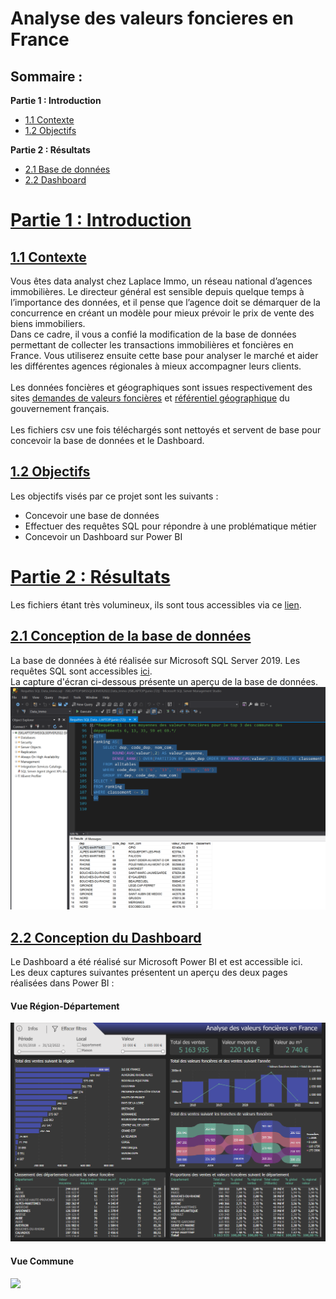 # Analyse des valeurs foncieres en France
## Sommaire :
 **Partie 1 : Introduction**
 - <a href="#C1">1.1 Contexte</a>
 - <a href="#C1">1.2 Objectifs</a>
  
**Partie 2 : Résultats**
 - <a href="#C2">2.1 Base de données</a>
 - <a href="#C3">2.2 Dashboard</a>
 
# <u> Partie 1 : Introduction</u>

## <a name="C1"><u>1.1 Contexte</u></a>
 Vous êtes data analyst chez Laplace Immo, un réseau national d’agences immobilières.
 Le directeur général est sensible depuis quelque temps à l’importance des données, et il pense que l’agence doit se démarquer de la concurrence en créant un modèle pour mieux prévoir le prix de vente des biens immobiliers. 
<br>Dans ce cadre, il vous a confié la modification de la base de données permettant de collecter les transactions immobilières et foncières en France. Vous utiliserez ensuite cette base pour analyser le marché et aider les différentes agences régionales à mieux accompagner leurs clients.
<br><br>Les données foncières et géographiques sont issues respectivement des sites [demandes de valeurs foncières](https://www.data.gouv.fr/fr/datasets/demandes-de-valeurs-foncieres/) et [référentiel géographique](https://www.data.gouv.fr/fr/datasets/referentiel-geographique-francais-communes-unites-urbaines-aires-urbaines-departements-academies-regions/) du gouvernement français.
<br><br> Les fichiers csv une fois téléchargés sont nettoyés et servent de base pour concevoir la base de données et le Dashboard.

## <a name="C2"><u>1.2 Objectifs</u></a>
Les objectifs visés par ce projet sont les suivants : <br>
 - Concevoir une base de données
 - Effectuer des requêtes SQL pour répondre à une problématique métier
 - Concevoir un Dashboard sur Power BI

# <u> Partie 2 : Résultats</u>
Les fichiers étant très volumineux, ils sont tous accessibles via ce [lien](https://drive.google.com/drive/folders/1Cqe-5qjUciKeXfKNSBtV-fKD0J6ltE2g?usp=sharing).

## <a name="C3"><u>2.1 Conception de la base de données</u></a>
La base de données à été réalisée sur Microsoft SQL Server 2019. Les requêtes SQL sont accessibles [ici](https://github.com/kodjosteve/Analyse_valeurs_foncieres_France/blob/main/R%C3%A9sultats/Requ%C3%AAtes%20SQL%20Data_Immo.sql).<br>
La capture d'écran ci-dessous présente un aperçu de la base de données.<br>
![](https://github.com/kodjosteve/Analyse_valeurs_foncieres_France/blob/main/R%C3%A9sultats/SQLServer_R%C3%A9sultats_requete11.png)
## <a name="C4"><u>2.2 Conception du Dashboard</u></a>
Le Dashboard a été réalisé sur Microsoft Power BI et est accessible ici.<br>
Les deux captures suivantes présentent un aperçu des deux pages réalisées dans Power BI : <br>
#### Vue Région-Département <br>
![](https://github.com/kodjosteve/Analyse_valeurs_foncieres_France/blob/main/R%C3%A9sultats/PowerBI_Capture_Dashboard_Region_d%C3%A9partement.png)<br>
#### Vue Commune <br>
![](https://github.com/kodjosteve/Analyse_valeurs_foncieres_France/blob/main/R%C3%A9sultats/PowerBI_Capture_Dashboard_Commune.png)<br>

